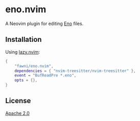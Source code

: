# eno.nvim

A Neovim plugin for editing [Eno](https://eno-lang.org/) files.

## Installation

Using [lazy.nvim](https://github.com/folke/lazy.nvim):

``` lua
{
    "fawni/eno.nvim",
    dependencies = { "nvim-treesitter/nvim-treesitter" },
    event = "BufReadPre *.eno",
    opts = {},
}
```

## License

[Apache 2.0](LICENSE)
